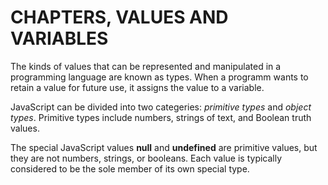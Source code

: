 # CHAPTERS, VALUES AND VARIABLES

The kinds of values that can be represented and manipulated in a programming language are known as types. When a programm wants to retain a value for future use, it assigns the value to a variable.

JavaScript can be divided into two categeries: *primitive types* and *object types*. Primitive types include numbers, strings of text, and Boolean truth values.

The special JavaScript values **null** and **undefined** are primitive values, but they are not numbers, strings, or booleans. Each value is typically considered to be the sole member of its own special type.